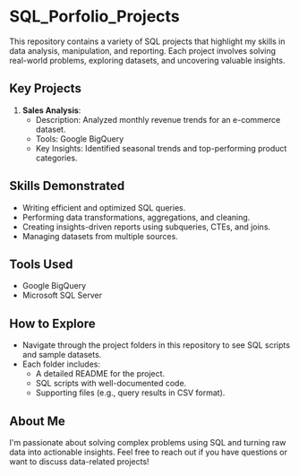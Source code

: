 # SQL_Porfolio_Projects
This repository contains a variety of SQL projects that highlight my skills in data analysis, manipulation, and reporting. Each project involves solving real-world problems, exploring datasets, and uncovering valuable insights.

## Key Projects
1. **Sales Analysis**:
   - Description: Analyzed monthly revenue trends for an e-commerce dataset.
   - Tools: Google BigQuery
   - Key Insights: Identified seasonal trends and top-performing product categories.

## Skills Demonstrated
- Writing efficient and optimized SQL queries.
- Performing data transformations, aggregations, and cleaning.
- Creating insights-driven reports using subqueries, CTEs, and joins.
- Managing datasets from multiple sources.

## Tools Used
- Google BigQuery
- Microsoft SQL Server

## How to Explore
- Navigate through the project folders in this repository to see SQL scripts and sample datasets.
- Each folder includes:
  - A detailed README for the project.
  - SQL scripts with well-documented code.
  - Supporting files (e.g., query results in CSV format).

## About Me
I'm passionate about solving complex problems using SQL and turning raw data into actionable insights. Feel free to reach out if you have questions or want to discuss data-related projects!

